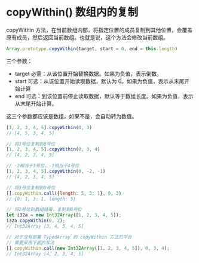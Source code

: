 # copyWithin() 数组内的复制

copyWithin 方法，在当前数组内部，将指定位置的成员复制到其他位置，会覆盖原有成员，然后返回当前数组。也就是说，这个方法会修改当前数组。
```javascript
Array.prototype.copyWithin(target, start = 0, end = this.length)
```
三个参数：

- target 必需：从该位置开始替换数据。如果为负值，表示倒数。
- start 可选：从该位置开始读取数据，默认为 0。如果为负值，表示从末尾开始计算
- end 可选：到该位置前停止读取数据，默认等于数组长度。如果为负值，表示从末尾开始计算。



这三个参数都应该是数组，如果不是，会自动转为数值。
```javascript
[1, 2, 3, 4, 5].copyWithin(0, 3)
// [4, 5, 3, 4, 5]

// 将3号位复制到0号位
[1, 2, 3, 4, 5].copyWithin(0, 3, 4)
// [4, 2, 3, 4, 5]

// -2相当于3号位，-1相当于4号位
[1, 2, 3, 4, 5].copyWithin(0, -2, -1)
// [4, 2, 3, 4, 5]

// 将3号位复制到0号位
[].copyWithin.call({length: 5, 3: 1}, 0, 3)
// {0: 1, 3: 1, length: 5}

// 将2号位到数组结束，复制到0号位
let i32a = new Int32Array([1, 2, 3, 4, 5]);
i32a.copyWithin(0, 2);
// Int32Array [3, 4, 5, 4, 5]

// 对于没有部署 TypedArray 的 copyWithin 方法的平台
// 需要采用下面的写法
[].copyWithin.call(new Int32Array([1, 2, 3, 4, 5]), 0, 3, 4);
// Int32Array [4, 2, 3, 4, 5]
```


